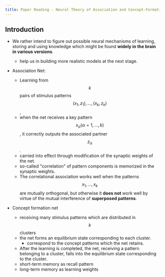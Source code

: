 ```yaml
---
title: Paper Reading - Neural Theory of Association and Concept-Formation
---
```


## Introduction

+ We rather intend to figure out possible neural mechanisms of learning, storing 
  and using knowledge which might be found __widely in the brain in various versions__.

  + help us in building more realistic models at the next stage.

+ Association Net:
  + Learning from $$k$$ pairs of stimulus patterns $$(x_{1}, z_{1}),\ldots,(x_{k}, z_{k})$$,
  + when the net receives a key pattern $$x_{\alpha} (\alpha=1,\ldots, k)$$, it correctly outputs the associated partner $$z_{\alpha}$$.
  + carried into effect through modification of the synaptic weights of the net.
  + so-called "correlation" of pattern components is memorized in the synaptic weights.
  + The correlational association works well when the patterns $$x_{1}, \ldots, x_{k}$$ are mutually orthogonal, but otherwise it __does not__ work well by virtue of the mutual interference of __superposed patterns__.

+ Concept formation net
  + receiving many stimulus patterns which are distributed in $$k$$ clusters
  + the net forms an equilibrium state corresponding to each cluster.
    + correspond to the concept patterns which the net retains.
  + After the learning is completed, the net, receiving a pattern belonging to a cluster, falls into the equilibrium state corresponding to the cluster.
  + short-term memory as recall pattern
  + long-term memory as learning weights
